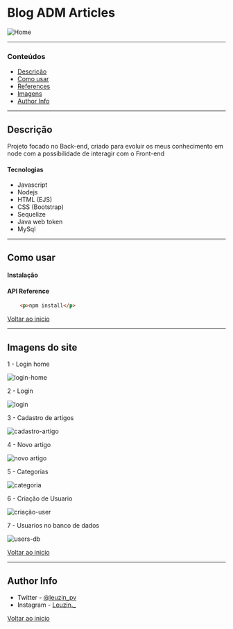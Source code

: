 # Blog ADM Articles

![Home](https://user-images.githubusercontent.com/97266637/182468649-ae248665-aeda-4899-b546-a48a2b103beb.png)


---

### Conteúdos

- [Descrição](#descrição)
- [Como usar](#como-usar)
- [References](#references)
- [Imagens](#imagens-do-site)
- [Author Info](#author-info)

---

## Descrição

Projeto focado no Back-end, criado para evoluir os meus conhecimento em node com a possibilidade de interagir com o Front-end

#### Tecnologias

- Javascript
- Nodejs
- HTML (EJS)
- CSS (Bootstrap)
- Sequelize
- Java web token
- MySql

---

## Como usar

#### Instalação



#### API Reference

```html
    <p>npm install</p>
```
[Voltar ao inicio](#blog-adm-articles)

---

## Imagens do site

1 - Login home

![login-home](https://user-images.githubusercontent.com/97266637/182470021-10ac3d51-3a22-4454-8dc4-8a1d8e0e8d88.png)

2 - Login

![login](https://user-images.githubusercontent.com/97266637/182470049-983e65a7-9f81-4ddd-a8d6-0ae252179ac7.png)

3 - Cadastro de artigos

![cadastro-artigo](https://user-images.githubusercontent.com/97266637/182470148-97509e7e-3200-432d-b789-b2f384725af6.png)

4 - Novo artigo

![novo artigo](https://user-images.githubusercontent.com/97266637/182470175-7ec1a918-41ec-4118-a402-152cc76691e2.png)

5 - Categorias

![categoria](https://user-images.githubusercontent.com/97266637/182470233-441cc735-6083-45a4-80e6-b2d9b66efe8a.png)

6 - Criação de Usuario

![criação-user](https://user-images.githubusercontent.com/97266637/182470262-e1549ed0-bb3d-4062-989d-6c1f3c09d34f.png)

7 - Usuarios no banco de dados

![users-db](https://user-images.githubusercontent.com/97266637/182470327-07cf1c6a-bf9f-4195-834f-d73668598f5e.png)


[Voltar ao inicio](#blog-adm-articles)

---

## Author Info

- Twitter - [@leuzin_pv](https://twitter.com/leuzin_pv)
- Instagram - [Leuzin._](https://www.instagram.com/leuzin._/)

[Voltar ao inicio](#blog-adm-articles)
